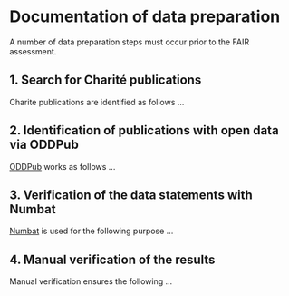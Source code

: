 # Documentation of data preparation

A number of data preparation steps must occur prior to the FAIR assessment.

## 1. Search for Charité publications
Charite publications are identified as follows ...

## 2. Identification of publications with open data via ODDPub
[ODDPub](https://github.com/quest-bih/oddpub) works as follows ...

## 3. Verification of the data statements with Numbat
[Numbat](https://github.com/bgcarlisle/Numbat) is used for the following purpose ...

## 4. Manual verification of the results
Manual verification ensures the following ... 

